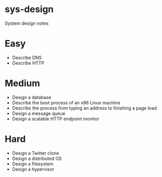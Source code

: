 # sys-design
System design notes

# Easy

- Describe DNS
- Describe HTTP

# Medium

- Design a database
- Describe the boot process of an x86 Linux machine
- Describe the process from typing an address to finishing a page load
- Design a message queue
- Design a scalable HTTP endpoint monitor

# Hard

- Design a Twitter clone
- Design a distributed OS
- Design a filesystem
- Design a hypervisor
